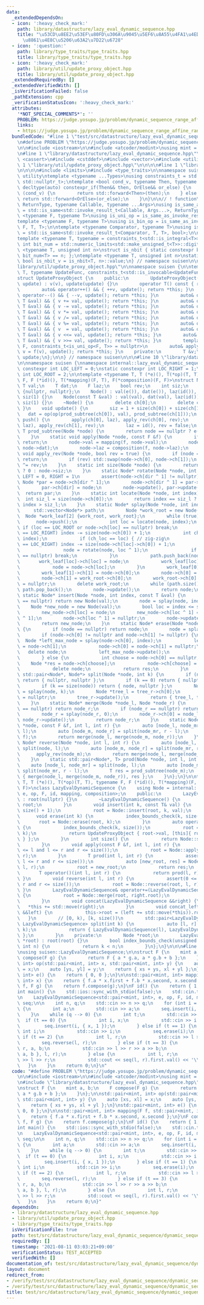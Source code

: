 ```yaml
---
data:
  _extendedDependsOn:
  - icon: ':heavy_check_mark:'
    path: library/datastructure/lazy_eval_dynamic_sequence.hpp
    title: "\u53CD\u8EE2\u53EF\u80FD\u306A\u9045\u5EF6\u8A55\u4FA1\u4ED8\u304D\u5E73\
      \u8861\u4E8C\u5206\u63A2\u7D22\u6728"
  - icon: ':question:'
    path: library/type_traits/type_traits.hpp
    title: library/type_traits/type_traits.hpp
  - icon: ':heavy_check_mark:'
    path: library/util/update_proxy_object.hpp
    title: library/util/update_proxy_object.hpp
  _extendedRequiredBy: []
  _extendedVerifiedWith: []
  _isVerificationFailed: false
  _pathExtension: cpp
  _verificationStatusIcon: ':heavy_check_mark:'
  attributes:
    '*NOT_SPECIAL_COMMENTS*': ''
    PROBLEM: https://judge.yosupo.jp/problem/dynamic_sequence_range_affine_range_sum
    links:
    - https://judge.yosupo.jp/problem/dynamic_sequence_range_affine_range_sum
  bundledCode: "#line 1 \"test/src/datastructure/lazy_eval_dynamic_sequence/dynamic_sequence_range_affine_range_sum.test.cpp\"\
    \n#define PROBLEM \"https://judge.yosupo.jp/problem/dynamic_sequence_range_affine_range_sum\"\
    \n\n#include <iostream>\n\n#include <atcoder/modint>\nusing mint = atcoder::modint998244353;\n\
    \n#line 1 \"library/datastructure/lazy_eval_dynamic_sequence.hpp\"\n\n\n\n#include\
    \ <cassert>\n#include <cstddef>\n#include <vector>\n#include <utility>\n\n#line\
    \ 1 \"library/util/update_proxy_object.hpp\"\n\n\n\n#line 1 \"library/type_traits/type_traits.hpp\"\
    \n\n\n\n#include <limits>\n#include <type_traits>\n\nnamespace suisen {\n// !\
    \ utility\ntemplate <typename ...Types>\nusing constraints_t = std::enable_if_t<std::conjunction_v<Types...>,\
    \ std::nullptr_t>;\ntemplate <bool cond_v, typename Then, typename OrElse>\nconstexpr\
    \ decltype(auto) constexpr_if(Then&& then, OrElse&& or_else) {\n    if constexpr\
    \ (cond_v) {\n        return std::forward<Then>(then);\n    } else {\n       \
    \ return std::forward<OrElse>(or_else);\n    }\n}\n\n// ! function\ntemplate <typename\
    \ ReturnType, typename Callable, typename ...Args>\nusing is_same_as_invoke_result\
    \ = std::is_same<std::invoke_result_t<Callable, Args...>, ReturnType>;\ntemplate\
    \ <typename F, typename T>\nusing is_uni_op = is_same_as_invoke_result<T, F, T>;\n\
    template <typename F, typename T>\nusing is_bin_op = is_same_as_invoke_result<T,\
    \ F, T, T>;\n\ntemplate <typename Comparator, typename T>\nusing is_comparator\
    \ = std::is_same<std::invoke_result_t<Comparator, T, T>, bool>;\n\n// ! integral\n\
    template <typename T, typename = constraints_t<std::is_integral<T>>>\nconstexpr\
    \ int bit_num = std::numeric_limits<std::make_unsigned_t<T>>::digits;\ntemplate\
    \ <typename T, unsigned int n>\nstruct is_nbit { static constexpr bool value =\
    \ bit_num<T> == n; };\ntemplate <typename T, unsigned int n>\nstatic constexpr\
    \ bool is_nbit_v = is_nbit<T, n>::value;\n} // namespace suisen\n\n\n#line 5 \"\
    library/util/update_proxy_object.hpp\"\n\nnamespace suisen {\n\ntemplate <typename\
    \ T, typename UpdateFunc, constraints_t<std::is_invocable<UpdateFunc>> = nullptr>\n\
    struct UpdateProxyObject {\n    public:\n        UpdateProxyObject(T &v, UpdateFunc\
    \ update) : v(v), update(update) {}\n        operator T() const { return v; }\n\
    \        auto& operator++() && { ++v, update(); return *this; }\n        auto&\
    \ operator--() && { --v, update(); return *this; }\n        auto& operator+=(const\
    \ T &val) && { v += val, update(); return *this; }\n        auto& operator-=(const\
    \ T &val) && { v -= val, update(); return *this; }\n        auto& operator*=(const\
    \ T &val) && { v *= val, update(); return *this; }\n        auto& operator/=(const\
    \ T &val) && { v /= val, update(); return *this; }\n        auto& operator%=(const\
    \ T &val) && { v %= val, update(); return *this; }\n        auto& operator =(const\
    \ T &val) && { v  = val, update(); return *this; }\n        auto& operator<<=(const\
    \ T &val) && { v <<= val, update(); return *this; }\n        auto& operator>>=(const\
    \ T &val) && { v >>= val, update(); return *this; }\n        template <typename\
    \ F, constraints_t<is_uni_op<F, T>> = nullptr>\n        auto& apply(F f) && {\
    \ v = f(v), update(); return *this; }\n    private:\n        T &v;\n        UpdateFunc\
    \ update;\n};\n\n} // namespace suisen\n\n\n#line 10 \"library/datastructure/lazy_eval_dynamic_sequence.hpp\"\
    \n\nnamespace suisen {\nnamespace internal::lazy_eval_dynamic_sequence {\n\nstatic\
    \ constexpr int LOC_LEFT = 0;\nstatic constexpr int LOC_RIGHT = 1;\nstatic constexpr\
    \ int LOC_ROOT = 2;\n\ntemplate <typename T, T (*e)(), T(*op)(T, T), typename\
    \ F, F (*id)(), T(*mapping)(F, T), F(*composition)(F, F)>\nstruct Node {\n   \
    \ T val;\n    T dat;\n    F laz;\n    bool rev;\n    int siz;\n    Node *ch[2]\
    \ {nullptr, nullptr};\n    Node() : val(e()), dat(e()), laz(id()), rev(false),\
    \ siz(1) {}\n    Node(const T &val) : val(val), dat(val), laz(id()), rev(false),\
    \ siz(1) {}\n    ~Node() {\n        delete ch[0];\n        delete ch[1];\n   \
    \ }\n    void update() {\n        siz = 1 + size(ch[0]) + size(ch[1]);\n     \
    \   dat = op(op(prod_subtree(ch[0]), val), prod_subtree(ch[1]));\n    }\n    void\
    \ push() {\n        apply(ch[0], laz), apply_rev(ch[0], rev);\n        apply(ch[1],\
    \ laz), apply_rev(ch[1], rev);\n        laz = id(), rev = false;\n    }\n    static\
    \ T prod_subtree(Node *node) {\n        return node == nullptr ? e() : node->dat;\n\
    \    }\n    static void apply(Node *node, const F &f) {\n        if (node == nullptr)\
    \ return;\n        node->val = mapping(f, node->val);\n        node->dat = mapping(f,\
    \ node->dat);\n        node->laz = composition(f, node->laz);\n    }\n    static\
    \ void apply_rev(Node *node, bool rev = true) {\n        if (node == nullptr)\
    \ return;\n        if (rev) std::swap(node->ch[0], node->ch[1]);\n        node->rev\
    \ ^= rev;\n    }\n    static int size(Node *node) {\n        return node == nullptr\
    \ ? 0 : node->siz;\n    }\n    static Node* rotate(Node *node, int dir) { // dir:\
    \ LEFT = 0, RIGHT = 1\n        assert(node->ch[dir ^ 1] != nullptr);\n       \
    \ Node *par = node->ch[dir ^ 1];\n        node->ch[dir ^ 1] = par->ch[dir];\n\
    \        par->ch[dir] = node;\n        node->update(), par->update();\n      \
    \  return par;\n    }\n    static int locate(Node *node, int index) {\n      \
    \  int siz_l = size(node->ch[0]);\n        return index == siz_l ? LOC_ROOT :\
    \ index > siz_l;\n    }\n    static Node* splay(Node *node, int index) {\n   \
    \     std::vector<Node*> path;\n        Node *work_root = new Node();\n      \
    \  Node *work_leaf[2] {work_root, work_root};\n        while (true) {\n      \
    \      node->push();\n            int loc = locate(node, index);\n           \
    \ if (loc == LOC_ROOT or node->ch[loc] == nullptr) break;\n            if (loc\
    \ == LOC_RIGHT) index -= size(node->ch[0]) + 1;\n            int ch_loc = locate(node->ch[loc],\
    \ index);\n            if (ch_loc == loc) { // zig-zig\n                if (loc\
    \ == LOC_RIGHT) index -= size(node->ch[loc]->ch[0]) + 1;\n                node->ch[loc]->push();\n\
    \                node = rotate(node, loc ^ 1);\n                if (node->ch[loc]\
    \ == nullptr) break;\n            }\n            path.push_back(node);\n     \
    \       work_leaf[loc]->ch[loc] = node;\n            work_leaf[loc] = node;\n\
    \            node = node->ch[loc];\n        }\n        work_leaf[0]->ch[0] = node->ch[1];\n\
    \        work_leaf[1]->ch[1] = node->ch[0];\n        node->ch[0] = work_root->ch[1];\n\
    \        node->ch[1] = work_root->ch[0];\n        work_root->ch[0] = work_root->ch[1]\
    \ = nullptr;\n        delete work_root;\n        while (path.size()) path.back()->update(),\
    \ path.pop_back();\n        node->update();\n        return node;\n    }\n   \
    \ static Node* insert(Node *node, int index, const T &val) {\n        if (node\
    \ == nullptr) return new Node(val);\n        node = splay(node, index);\n    \
    \    Node *new_node = new Node(val);\n        bool loc = index <= size(node->ch[0]);\n\
    \        new_node->ch[loc] = node;\n        new_node->ch[loc ^ 1] = node->ch[loc\
    \ ^ 1];\n        node->ch[loc ^ 1] = nullptr;\n        node->update(), new_node->update();\n\
    \        return new_node;\n    }\n    static Node* erase(Node *node, int index)\
    \ {\n        if (node == nullptr) return node;\n        node = splay(node, index);\n\
    \        if (node->ch[0] != nullptr and node->ch[1] != nullptr) {\n          \
    \  Node *left_max_node = splay(node->ch[0], index);\n            left_max_node->ch[1]\
    \ = node->ch[1];\n            node->ch[0] = node->ch[1] = nullptr;\n         \
    \   delete node;\n            left_max_node->update();\n            return left_max_node;\n\
    \        } else {\n            int choose = node->ch[0] == nullptr;\n        \
    \    Node *res = node->ch[choose];\n            node->ch[choose] = nullptr;\n\
    \            delete node;\n            return res;\n        }\n    }\n    static\
    \ std::pair<Node*, Node*> split(Node *node, int k) {\n        if (node == nullptr)\
    \ return { nullptr, nullptr };\n        if (k == 0) return { nullptr, node };\n\
    \        if (k == size(node)) return { node, nullptr };\n        Node *tree_r\
    \ = splay(node, k);\n        Node *tree_l = tree_r->ch[0];\n        tree_r->ch[0]\
    \ = nullptr;\n        tree_r->update();\n        return { tree_l, tree_r };\n\
    \    }\n    static Node* merge(Node *node_l, Node *node_r) {\n        if (node_l\
    \ == nullptr) return node_r;\n        if (node_r == nullptr) return node_l;\n\
    \        node_r = splay(node_r, 0);\n        node_r->ch[0] = node_l;\n       \
    \ node_r->update();\n        return node_r;\n    }\n    static Node* apply(Node\
    \ *node, const F &f, int l, int r) {\n        auto [node_l, node_mr] = split(node,\
    \ l);\n        auto [node_m, node_r] = split(node_mr, r - l);\n        apply(node_m,\
    \ f);\n        return merge(node_l, merge(node_m, node_r));\n    }\n    static\
    \ Node* reverse(Node *node, int l, int r) {\n        auto [node_l, node_mr] =\
    \ split(node, l);\n        auto [node_m, node_r] = split(node_mr, r - l);\n  \
    \      apply_rev(node_m);\n        return merge(node_l, merge(node_m, node_r));\n\
    \    }\n    static std::pair<Node*, T> prod(Node *node, int l, int r) {\n    \
    \    auto [node_l, node_mr] = split(node, l);\n        auto [node_m, node_r] =\
    \ split(node_mr, r - l);\n        T res = prod_subtree(node_m);\n        return\
    \ { merge(node_l, merge(node_m, node_r)), res };\n    }\n};\n}\n\ntemplate <typename\
    \ T, T (*e)(), T(*op)(T, T), typename F, F (*id)(), T(*mapping)(F, T), F(*composition)(F,\
    \ F)>\nclass LazyEvalDynamicSequence {\n    using Node = internal::lazy_eval_dynamic_sequence::Node<T,\
    \ e, op, F, id, mapping, composition>;\n    public:\n        LazyEvalDynamicSequence()\
    \ : root(nullptr) {}\n        ~LazyEvalDynamicSequence() {\n            delete\
    \ root;\n        }\n        void insert(int k, const T& val) {\n            index_bounds_check(k,\
    \ size() + 1);\n            root = Node::insert(root, k, val);\n        }\n  \
    \      void erase(int k) {\n            index_bounds_check(k, size());\n     \
    \       root = Node::erase(root, k);\n        }\n        auto operator[](int k)\
    \ {\n            index_bounds_check(k, size());\n            root = Node::splay(root,\
    \ k);\n            return UpdateProxyObject { root->val, [this]{ root->update();\
    \ } };\n        }\n        int size() {\n            return Node::size(root);\n\
    \        }\n        void apply(const F &f, int l, int r) {\n            assert(0\
    \ <= l and l <= r and r <= size());\n            root = Node::apply(root, f, l,\
    \ r);\n        }\n        T prod(int l, int r) {\n            assert(0 <= l and\
    \ l <= r and r <= size());\n            auto [new_root, res] = Node::prod(root,\
    \ l, r);\n            root = new_root;\n            return res;\n        }\n \
    \       T operator()(int l, int r) {\n            return prod(l, r);\n       \
    \ }\n        void reverse(int l, int r) {\n            assert(0 <= l and l <=\
    \ r and r <= size());\n            root = Node::reverse(root, l, r);\n       \
    \ }\n        LazyEvalDynamicSequence& operator+=(LazyEvalDynamicSequence &&right)\
    \ {\n            root = Node::merge(root, right.root);\n            return *this;\n\
    \        }\n        void concat(LazyEvalDynamicSequence &&right) {\n         \
    \   *this += std::move(right);\n        }\n        void concat_left(LazyEvalDynamicSequence\
    \ &&left) {\n            this->root = (left += std::move(*this)).root;\n     \
    \   }\n        // [0, k), [k, size())\n        std::pair<LazyEvalDynamicSequence,\
    \ LazyEvalDynamicSequence> split(int k) {\n            auto [l, r] = Node::split(root,\
    \ k);\n            return { LazyEvalDynamicSequence(l), LazyEvalDynamicSequence(r)\
    \ };\n        }\n    private:\n        Node *root;\n        LazyEvalDynamicSequence(Node\
    \ *root) : root(root) {}\n        bool index_bounds_check(unsigned int k, unsigned\
    \ int n) {\n            return k < n;\n        }\n};\n}\n\n\n#line 9 \"test/src/datastructure/lazy_eval_dynamic_sequence/dynamic_sequence_range_affine_range_sum.test.cpp\"\
    \nusing suisen::LazyEvalDynamicSequence;\n\nstruct F {\n    mint a, b;\n    F\
    \ compose(F g) {\n        return F { a * g.a, a * g.b + b };\n    }\n};\n\nstd::pair<mint,\
    \ int> op(std::pair<mint, int> x, std::pair<mint, int> y) {\n    auto [xs, xl]\
    \ = x;\n    auto [ys, yl] = y;\n    return { xs + ys, xl + yl };\n}\nstd::pair<mint,\
    \ int> e() {\n    return { 0, 0 };\n}\n\nstd::pair<mint, int> mapping(F f, std::pair<mint,\
    \ int> x) {\n    return { f.a * x.first + f.b * x.second, x.second };\n}\nF composition(F\
    \ f, F g) {\n    return f.compose(g);\n}\nF id() {\n    return { 1, 0 };\n}\n\n\
    int main() {\n    std::ios::sync_with_stdio(false);\n    std::cin.tie(nullptr);\n\
    \n    LazyEvalDynamicSequence<std::pair<mint, int>, e, op, F, id, mapping, composition>\
    \ seq;\n\n    int n, q;\n    std::cin >> n >> q;\n    for (int i = 0; i < n; ++i)\
    \ {\n        int a;\n        std::cin >> a;\n        seq.insert(i, { a, 1 });\n\
    \    }\n    while (q --> 0) {\n        int t;\n        std::cin >> t;\n      \
    \  if (t == 0) {\n            int i, x;\n            std::cin >> i >> x;\n   \
    \         seq.insert(i, { x, 1 });\n        } else if (t == 1) {\n           \
    \ int i;\n            std::cin >> i;\n            seq.erase(i);\n        } else\
    \ if (t == 2) {\n            int l, r;\n            std::cin >> l >> r;\n    \
    \        seq.reverse(l, r);\n        } else if (t == 3) {\n            int l,\
    \ r, a, b;\n            std::cin >> l >> r >> a >> b;\n            seq.apply({\
    \ a, b }, l, r);\n        } else {\n            int l, r;\n            std::cin\
    \ >> l >> r;\n            std::cout << seq(l, r).first.val() << '\\n';\n     \
    \   }\n    }\n    return 0;\n}\n"
  code: "#define PROBLEM \"https://judge.yosupo.jp/problem/dynamic_sequence_range_affine_range_sum\"\
    \n\n#include <iostream>\n\n#include <atcoder/modint>\nusing mint = atcoder::modint998244353;\n\
    \n#include \"library/datastructure/lazy_eval_dynamic_sequence.hpp\"\nusing suisen::LazyEvalDynamicSequence;\n\
    \nstruct F {\n    mint a, b;\n    F compose(F g) {\n        return F { a * g.a,\
    \ a * g.b + b };\n    }\n};\n\nstd::pair<mint, int> op(std::pair<mint, int> x,\
    \ std::pair<mint, int> y) {\n    auto [xs, xl] = x;\n    auto [ys, yl] = y;\n\
    \    return { xs + ys, xl + yl };\n}\nstd::pair<mint, int> e() {\n    return {\
    \ 0, 0 };\n}\n\nstd::pair<mint, int> mapping(F f, std::pair<mint, int> x) {\n\
    \    return { f.a * x.first + f.b * x.second, x.second };\n}\nF composition(F\
    \ f, F g) {\n    return f.compose(g);\n}\nF id() {\n    return { 1, 0 };\n}\n\n\
    int main() {\n    std::ios::sync_with_stdio(false);\n    std::cin.tie(nullptr);\n\
    \n    LazyEvalDynamicSequence<std::pair<mint, int>, e, op, F, id, mapping, composition>\
    \ seq;\n\n    int n, q;\n    std::cin >> n >> q;\n    for (int i = 0; i < n; ++i)\
    \ {\n        int a;\n        std::cin >> a;\n        seq.insert(i, { a, 1 });\n\
    \    }\n    while (q --> 0) {\n        int t;\n        std::cin >> t;\n      \
    \  if (t == 0) {\n            int i, x;\n            std::cin >> i >> x;\n   \
    \         seq.insert(i, { x, 1 });\n        } else if (t == 1) {\n           \
    \ int i;\n            std::cin >> i;\n            seq.erase(i);\n        } else\
    \ if (t == 2) {\n            int l, r;\n            std::cin >> l >> r;\n    \
    \        seq.reverse(l, r);\n        } else if (t == 3) {\n            int l,\
    \ r, a, b;\n            std::cin >> l >> r >> a >> b;\n            seq.apply({\
    \ a, b }, l, r);\n        } else {\n            int l, r;\n            std::cin\
    \ >> l >> r;\n            std::cout << seq(l, r).first.val() << '\\n';\n     \
    \   }\n    }\n    return 0;\n}"
  dependsOn:
  - library/datastructure/lazy_eval_dynamic_sequence.hpp
  - library/util/update_proxy_object.hpp
  - library/type_traits/type_traits.hpp
  isVerificationFile: true
  path: test/src/datastructure/lazy_eval_dynamic_sequence/dynamic_sequence_range_affine_range_sum.test.cpp
  requiredBy: []
  timestamp: '2021-08-11 03:03:21+09:00'
  verificationStatus: TEST_ACCEPTED
  verifiedWith: []
documentation_of: test/src/datastructure/lazy_eval_dynamic_sequence/dynamic_sequence_range_affine_range_sum.test.cpp
layout: document
redirect_from:
- /verify/test/src/datastructure/lazy_eval_dynamic_sequence/dynamic_sequence_range_affine_range_sum.test.cpp
- /verify/test/src/datastructure/lazy_eval_dynamic_sequence/dynamic_sequence_range_affine_range_sum.test.cpp.html
title: test/src/datastructure/lazy_eval_dynamic_sequence/dynamic_sequence_range_affine_range_sum.test.cpp
---
```

